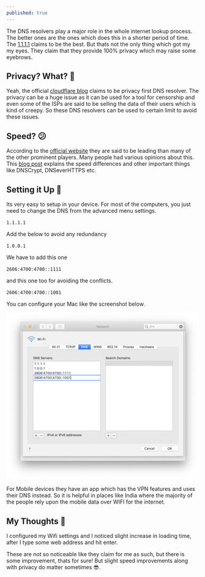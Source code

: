 ```yaml
---
published: true
---
```



The DNS resolvers play a major role in the whole internet lookup process. The better ones are the ones which does this in a shorter period of time. The [1.1.1.1](http://1.1.1.1) claims to be the best. But thats not the only thing which got my my eyes. They claim that they provide 100% privacy which may raise some eyebrows.

## Privacy? What? 🤔

Yeah, the official [cloudflare blog](https://blog.cloudflare.com/announcing-1111/) claims to be privacy first DNS resolver. The privacy can be a huge issue as it can be used for a tool for censorship and even some of the ISPs are said to be selling the data of their users which is kind of creepy. So these DNS resolvers can be used to certain limit to avoid these issues.

## Speed? 😕

According to the [official website](http://1.1.1.1) they are said to be leading than many of the other prominent players. Many people had various opinions about this. This [blog post](https://medium.com/@nykolas.z/dns-resolvers-performance-compared-cloudflare-x-google-x-quad9-x-opendns-149e803734e5) explains the speed differences and other important things like DNSCrypt, DNSeverHTTPS etc.


## Setting it Up 🔩

Its very easy to setup in your device. For most of the computers, you just need to change the DNS from the advanced menu settings.

	1.1.1.1	
Add the below to avoid any redundancy

	1.0.0.1
We have to add this one

    2606:4700:4700::1111  
and this one too for avoiding the conflicts.

	2606:4700:4700::1001 	

You can configure your Mac like the screenshot below.

![Setting Up in Mac](https://raw.githubusercontent.com/beingfranklin/blog/gh-pages/_posts/Screenshot%202019-02-01%20at%208.41.13%20AM.png)


For Mobile devices they have an app which has the VPN features and uses their DNS instead. So it is helpful in places like India where the majority of the people rely upon the mobile data over WIFI for the internet.


## My Thoughts 🤠

I configured my Wifi settings and I noticed slight increase in loading time, after I type some web address and hit enter. 

These are not so noticeable like they claim for me as such, but there is some improvement, thats for sure! But slight speed improvements along with privacy do matter sometimes 😎.
